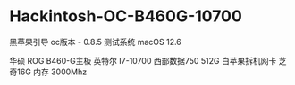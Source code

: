 # Hackintosh-OC-B460G-10700
黑苹果引导
oc版本 - 0.8.5
测试系统 macOS 12.6

华硕 ROG B460-G主板
英特尔 I7-10700
西部数据750 512G
白苹果拆机网卡
芝奇16G 内存 3000Mhz


